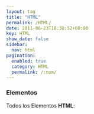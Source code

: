 ```yaml
---
layout: tag
title: "HTML"
permalink: /HTML/
date: 2011-06-23T18:38:52+00:00
key: HTML
show_date: false
sidebar:
  nav: html
pagination: 
  enabled: true
  category: HTML
  permalink: /:num/    
---
```


<h3>Elementos</h3>
Todos los Elementos <strong>HTML</strong>:

